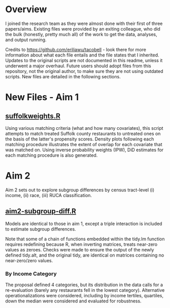 # Overview
I joined the research team as they were almost done with their first of three papers/aims. Existing files were provided by an exiting colleague, who did the bulk (honestly, pretty much all) of the work to get the data, analyses, and output running. 

Credits to https://github.com/eriliawu/tacobell - look there for more information about what each file entails and the file states that I inherited. Updates to the original scripts are not documented in this readme, unless it underwent a major overhaul. Future users should adopt files from this repository, not the original author, to make sure they are not using outdated scripts. New files are detailed in the following sections.

# New Files - Aim 1

## [suffolkweights.R](https://github.com/lloydheng/tacobell/blob/main/suffolkweights.R)
Using various matching criteria (what and how many covariates), this script attempts to match treated Suffolk county restaurants to untreated ones on the basis of the latter's propensity scores. Density plots following each matching procedure illustrates the extent of overlap for each covariate that was matched on. Using inverse probability weights (IPW), DiD estimates for each matching procedure is also generated.

# Aim 2
Aim 2 sets out to explore subgroup differences by census tract-level (i) income, (ii) race, (iii) RUCA classification.

## [aim2-subgroup-diff.R](https://github.com/lloydheng/tacobell/blob/main/aim2-subgroup-diff.R)
Models are identical to those in aim 1, except a triple interaction is included to estimate subgroup differences. 

Note that some of a chain of functions embedded within the tidy.lm function requires redefining because R, when inverting matrices, treats near-zero values as zeroes. Checks were made to ensure the output of the newly defined tidy.alt, and the original tidy, are identical on matrices containing no near-zero/zero values.

### By Income Category
The proposal defined 4 categories, but its distribution in the data calls for a re-evaluation (barely any restaurants fell in the lowest category). Alternative operationalizations were considered, including by income tertiles, quartiles, down the median were considered and evaluated for robustness. 
